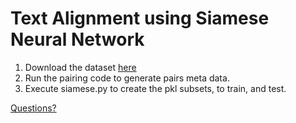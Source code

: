 # Text Alignment using Siamese Neural Network

1. Download the dataset [here](http://www.cs.bgu.ac.il/~majeek/dataset/0206_0207_83_69.rar)
2. Run the pairing code to generate pairs meta data.
3. Execute  siamese.py to create the pkl subsets, to train, and test.

[Questions?](mailto://majeek@cs.bgu.ac.il)
